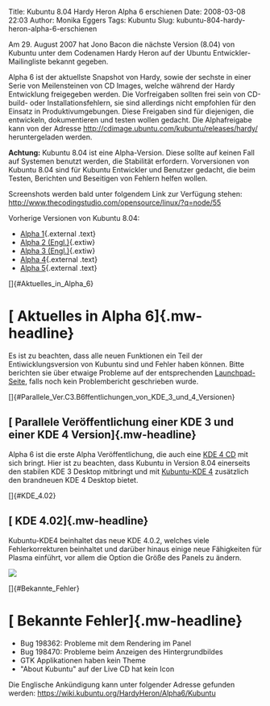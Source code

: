 Title: Kubuntu 8.04 Hardy Heron Alpha 6 erschienen
Date: 2008-03-08 22:03
Author: Monika Eggers
Tags: Kubuntu
Slug: kubuntu-804-hardy-heron-alpha-6-erschienen

Am 29. August 2007 hat Jono Bacon die nächste Version (8.04) von Kubuntu
unter dem Codenamen Hardy Heron auf der Ubuntu Entwickler-Mailingliste
bekannt gegeben.


Alpha 6 ist der aktuellste Snapshot von Hardy, sowie der sechste in
einer Serie von Meilensteinen von CD Images, welche während der Hardy
Entwicklung freigegeben werden. Die Vorfreigaben sollten frei sein von
CD-build- oder Installationsfehlern, sie sind allerdings nicht empfohlen
für den Einsatz in Produktivumgebungen. Diese Freigaben sind für
diejenigen, die entwickeln, dokumentieren und testen wollen gedacht. Die
Alphafreigabe kann von der Adresse
<http://cdimage.ubuntu.com/kubuntu/releases/hardy/> heruntergeladen
werden.


**Achtung:** Kubuntu 8.04 ist eine Alpha-Version. Diese sollte auf
keinen Fall auf Systemen benutzt werden, die Stabilität erfordern.
Vorversionen von Kubuntu 8.04 sind für Kubuntu Entwickler und Benutzer
gedacht, die beim Testen, Berichten und Beseitigen von Fehlern helfen
wollen.


<!--break--><!--break-->

Screenshots werden bald unter folgendem Link zur Verfügung stehen:
<http://www.thecodingstudio.com/opensource/linux/?q=node/55>


Vorherige Versionen von Kubuntu 8.04:


-   [Alpha
    1](../../../../nachrichten/kubuntu/kubuntu-8-04-hardy-heron-alpha-1-erschienen "http://www.kubuntu-de.org/nachrichten/kubuntu/kubuntu-8-04-hardy-heron-alpha-1-erschienen"){.external
    .text}
-   [Alpha 2
    (Engl.)](https://wiki.kubuntu.org/HardyHeron/Alpha2/Kubuntu "kubuntu:HardyHeron/Alpha2/Kubuntu"){.extiw}
-   [Alpha 3
    (Engl.)](https://wiki.kubuntu.org/HardyHeron/Alpha3/Kubuntu "kubuntu:HardyHeron/Alpha3/Kubuntu"){.extiw}
-   [Alpha
    4](../../../../nachrichten/kubuntu/kubuntu-8-04-hardy-heron-alpha-4-erschienen "http://www.kubuntu-de.org/nachrichten/kubuntu/kubuntu-8-04-hardy-heron-alpha-4-erschienen"){.external
    .text}
-   [Alpha
    5](../../../../nachrichten/kubuntu/kubuntu-hardy-heron-alpha-5-erschienen "http://www.kubuntu-de.org/nachrichten/kubuntu/kubuntu-hardy-heron-alpha-5-erschienen"){.external
    .text}


[]{#Aktuelles_in_Alpha_6}


[ Aktuelles in Alpha 6]{.mw-headline}
=====================================


Es ist zu beachten, dass alle neuen Funktionen ein Teil der
Entiwicklungsversion von Kubuntu sind und Fehler haben können. Bitte
berichten sie über etwaige Probleme auf der entsprechenden
[Launchpad-Seite](https://bugs.launchpad.net/ubuntu/+filebug "https://bugs.launchpad.net/ubuntu/+filebug"), falls noch kein Problembericht geschrieben wurde.


[]{#Parallele_Ver.C3.B6ffentlichungen_von_KDE_3_und_4_Versionen}


[ Parallele Veröffentlichung einer KDE 3 und einer KDE 4 Version]{.mw-headline}
-------------------------------------------------------------------------------


Alpha 6 ist die erste Alpha Veröffentlichung, die auch eine [KDE 4
CD](http://cdimage.ubuntu.com/kubuntu-kde4/releases/hardy/alpha-6/) mit
sich bringt. Hier ist zu beachten, dass Kubuntu in Version 8.04
einerseits den stabilen KDE 3 Desktop mitbringt und mit [Kubuntu-KDE
4](http://cdimage.ubuntu.com/kubuntu-kde4/releases/hardy/alpha-6/ "http://cdimage.ubuntu.com/kubuntu-kde4/releases/hardy/alpha-6/") zusätzlich den brandneuen KDE 4 Desktop bietet.


[]{#KDE_4.02}


[ KDE 4.02]{.mw-headline}
-------------------------


Kubuntu-KDE4 beinhaltet das neue KDE 4.0.2, welches viele
Fehlerkorrekturen beinhaltet und darüber hinaus einige neue Fähigkeiten
für Plasma einführt, vor allem die Option die Größe des Panels zu
ändern.


[![](https://wiki.kubuntu.org/HardyHeron/Alpha6/Kubuntu?action=AttachFile&do=get&target=alpha6.png)](https://wiki.kubuntu.org/HardyHeron/Alpha6/Kubuntu?action=AttachFile&do=get&target=alpha6.png)


[]{#Bekannte_Fehler}


[ Bekannte Fehler]{.mw-headline}
================================


-   Bug 198362: Probleme mit dem Rendering im Panel
-   Bug 198470: Probleme beim Anzeigen des Hintergrundbildes
-   GTK Applikationen haben kein Theme
-   "About Kubuntu" auf der Live CD hat kein Icon


Die Englische Ankündigung kann unter folgender Adresse gefunden werden:
<https://wiki.kubuntu.org/HardyHeron/Alpha6/Kubuntu>



